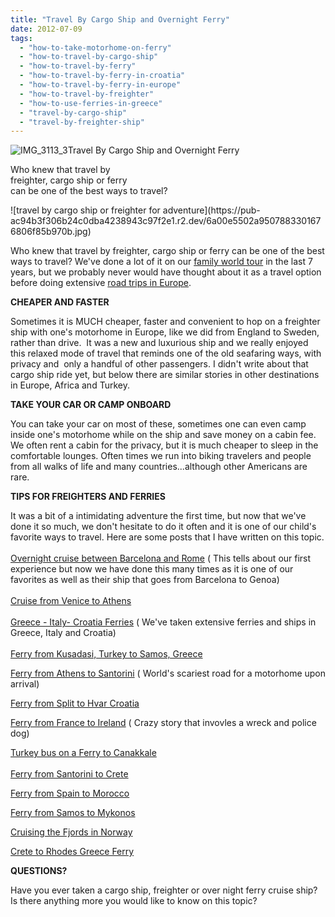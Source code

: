 ```yaml
---
title: "Travel By Cargo Ship and Overnight Ferry"
date: 2012-07-09
tags: 
  - "how-to-take-motorhome-on-ferry"
  - "how-to-travel-by-cargo-ship"
  - "how-to-travel-by-ferry"
  - "how-to-travel-by-ferry-in-croatia"
  - "how-to-travel-by-ferry-in-europe"
  - "how-to-travel-by-freighter"
  - "how-to-use-ferries-in-greece"
  - "travel-by-cargo-ship"
  - "travel-by-freighter-ship"
---
```


![IMG_3113_3](https://pub-ac94b3f306b24c0dba4238943c97f2e1.r2.dev/6a00e5502a95078833017615fbf939970c.jpg)Travel By Cargo Ship and Overnight Ferry

Who knew that travel by  
freighter, cargo ship or ferry  
can be one of the best ways to travel?

<!--more--> ![travel by cargo ship or freighter for adventure](https://pub-ac94b3f306b24c0dba4238943c97f2e1.r2.dev/6a00e5502a9507883301676806f85b970b.jpg)  
  
Who knew that travel by freighter, cargo ship or ferry can be one of the best ways to travel? We've done a lot of it on our [family world tour](http://soultravelers3new.local/2012/01/amazing-family-world-tour.html "family world tour") in the last 7 years, but we probably never would have thought about it as a travel option before doing extensive [road trips in Europe](http://soultravelers3new.local/2011/06/road-trip-europe-plan-then-improvise.html "road trips Europe").  
  
**CHEAPER AND FASTER**  
  
Sometimes it is MUCH cheaper, faster and convenient to hop on a freighter ship with one's motorhome in Europe, like we did from England to Sweden, rather than drive.  It was a new and luxurious ship and we really enjoyed this relaxed mode of travel that reminds one of the old seafaring ways, with privacy and  only a handful of other passengers. I didn't write about that cargo ship ride yet, but below there are similar stories in other destinations in Europe, Africa and Turkey.  
  
**TAKE YOUR CAR OR CAMP ONBOARD**  
  
You can take your car on most of these, sometimes one can even camp inside one's motorhome while on the ship and save money on a cabin fee. We often rent a cabin for the privacy, but it is much cheaper to sleep in the comfortable lounges. Often times we run into biking travelers and people from all walks of life and many countries...although other Americans are rare.  
  
**TIPS FOR FREIGHTERS AND FERRIES**  
  
It was a bit of a intimidating adventure the first time, but now that we've done it so much, we don't hesitate to do it often and it is one of our child's favorite ways to travel. Here are some posts that I have written on this topic.  
[  
Overnight cruise between Barcelona and Rome](http://soultravelers3new.local/2007/05/barcelona-rome.html "overnight cruise between barcelona and rome") ( This tells about our first experience but now we have done this many times as it is one of our favorites as well as their ship that goes from Barcelona to Genoa)  
[  
Cruise from Venice to Athens](http://soultravelers3new.local/2007/06/adriatic-birthd.html "cruise from Venice to Athens")  
[  
Greece - Italy- Croatia Ferries](http://soultravelers3new.local/2007/08/greece-italy-cr.html "Greece, Italy and Croatia ferries") ( We've taken extensive ferries and ships in Greece, Italy and Croatia)  
[  
Ferry from Kusadasi, Turkey to Samos, Greece](http://soultravelers3new.local/2007/08/ferry-to-samos.html "cruise from Turkey to Samos, Greece")  
  
[Ferry from Athens to Santorini](http://soultravelers3new.local/2007/06/athens-to-santo.html "ferry from athens to santorini") ( World's scariest road for a motorhome upon arrival)  
  
[Ferry from Split to Hvar Croatia](http://soultravelers3new.local/2007/09/ferry-to-hvar.html "ferry from Split to Hvar Croatia")  
  
[Ferry from France to Ireland](http://soultravelers3new.local/2010/06/car-wreck-in-france-dealing-with-disaster-road-trip-nightmare-car-accident-abroad-insurance-problems.html "ferry from France to Ireland") ( Crazy story that invovles a wreck and police dog)  
  
[Turkey bus on a Ferry to Canakkale](http://soultravelers3new.local/2007/07/bus-on-ferry-to.html "turkey bus on ferry to Canakkale")  
[  
Ferry from Santorini to Crete](http://soultravelers3new.local/2007/06/santorini-to-cr.html "ferry from Santorini to Crete")  
  
[Ferry from Spain to Morocco](http://soultravelers3new.local/2007/03/long-day-into-a.html "ferry from Spain to Morocco")  
  
[Ferry from Samos to Mykonos](http://soultravelers3new.local/2007/08/ferry-to-mykono.html "ferry from Samos to Mykonos")  
  
[Cruising the Fjords in Norway](http://soultravelers3new.local/2010/02/family-travel-photo-norway-in-a-nutshell-fijords-europe-roadtrip-budget-cheap-flam-train-vacation-.html "cruising the fjords of Norway")  
  
[Crete to Rhodes Greece Ferry](http://soultravelers3new.local/2007/07/crete-to-rhodes.html "crete to rhodes")  
  
  
**QUESTIONS?**  
  
Have you ever taken a cargo ship, freighter or over night ferry cruise ship? Is there anything more you would like to know on this topic?
